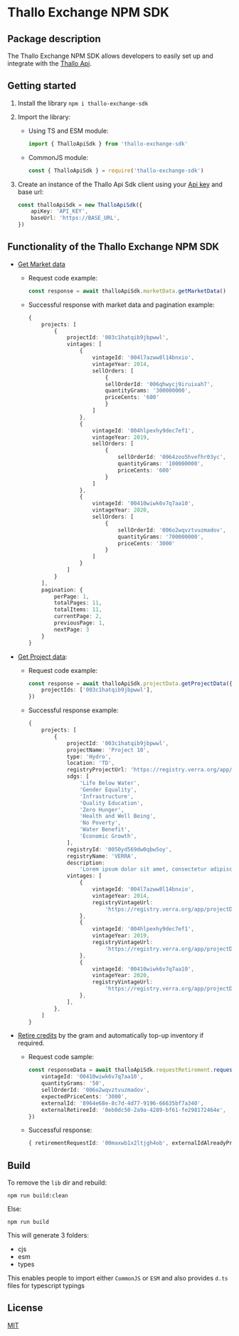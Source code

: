 # Thallo Exchange NPM SDK

## Package description

The Thallo Exchange NPM SDK allows developers to easily set up and integrate with the [Thallo Api](https://docs.market.thallo.io/).

## Getting started

1. Install the library
   `npm i thallo-exchange-sdk`

2. Import the library:

    - Using TS and ESM module:

        ```ts
        import { ThalloApiSdk } from 'thallo-exchange-sdk'
        ```

    - CommonJS module:
        ```js
        const { ThalloApiSdk } = require('thallo-exchange-sdk')
        ```

3. Create an instance of the Thallo Api Sdk client using your [Api key](https://docs.market.thallo.io/#thallo-account-and-api-key) and base url:
    ```ts
    const thalloApiSdk = new ThalloApiSdk({
        apiKey: 'API_KEY',
        baseUrl: 'https://BASE_URL',
    })
    ```

## Functionality of the Thallo Exchange NPM SDK

-   [Get Market data](https://docs.market.thallo.io/api-endpoints/market)

    -   Request code example:

        ```ts
        const response = await thalloApiSdk.marketData.getMarketData()
        ```

    -   Successful response with market data and pagination example:

        ```ts
        {
            projects: [
                {
                    projectId: '003c1hatqib9jbpwwl',
                    vintages: [
                        {
                            vintageId: '004l7azww8l14bnxio',
                            vintageYear: 2014,
                            sellOrders: [
                                {
                                sellOrderId: '006qhwycj9iruixah7',
                                quantityGrams: '300000000',
                                priceCents: '600'
                                }
                            ]
                        },
                        {
                            vintageId: '004hlpexhy9dec7ef1',
                            vintageYear: 2019,
                            sellOrders: [
                                {
                                    sellOrderId: '0064zoo5hvefhr03yc',
                                    quantityGrams: '100000000',
                                    priceCents: '600'
                                }
                            ]
                        },
                        {
                            vintageId: '00410wiwk6v7q7aa10',
                            vintageYear: 2020,
                            sellOrders: [
                                {
                                    sellOrderId: '006o2wqvztvuzmadov',
                                    quantityGrams: '700000000',
                                    priceCents: '3000'
                                }
                            ]
                        }
                    ]
                }
            ],
            pagination: {
                perPage: 1,
                totalPages: 11,
                totalItems: 11,
                currentPage: 2,
                previousPage: 1,
                nextPage: 3
            }
        }
        ```

-   [Get Project data](https://docs.market.thallo.io/api-endpoints/projects):

    -   Request code example:

        ```ts
        const response = await thalloApiSdk.projectData.getProjectData({
            projectIds: ['003c1hatqib9jbpwwl'],
        })
        ```

    -   Successful response example:

        ```ts
        {
            projects: [
                {
                    projectId: '003c1hatqib9jbpwwl',
                    projectName: 'Project 10',
                    type: 'Hydro',
                    location: 'TD',
                    registryProjectUrl: 'https://registry.verra.org/app/projectDetail/CCB/904',
                    sdgs: [
                        'Life Below Water',
                        'Gender Equality',
                        'Infrastructure',
                        'Quality Education',
                        'Zero Hunger',
                        'Health and Well Being',
                        'No Poverty',
                        'Water Benefit',
                        'Economic Growth',
                    ],
                    registryId: '0050yd569dw0qbw5oy',
                    registryName: 'VERRA',
                    description:
                        'Lorem ipsum dolor sit amet, consectetur adipiscing elit, sed do eiusmod tempor incididunt ut labore et dolore magna aliqua. Ut enim ad minim veniam, quis nostrud exercitation ullamco laboris nisi ut aliquip ex ea commodo consequat. Duis aute irure dolor in reprehenderit in voluptate velit esse cillum dolore eu fugiat nulla pariatur. Excepteur sint occaecat cupidatat non proident, sunt in culpa qui officia deserunt mollit anim id est laborum.',
                    vintages: [
                        {
                            vintageId: '004l7azww8l14bnxio',
                            vintageYear: 2014,
                            registryVintageUrl:
                                'https://registry.verra.org/app/projectDetail/CCB/904',
                        },
                        {
                            vintageId: '004hlpexhy9dec7ef1',
                            vintageYear: 2019,
                            registryVintageUrl:
                                'https://registry.verra.org/app/projectDetail/CCB/904',
                        },
                        {
                            vintageId: '00410wiwk6v7q7aa10',
                            vintageYear: 2020,
                            registryVintageUrl:
                                'https://registry.verra.org/app/projectDetail/CCB/904',
                        },
                    ],
                },
            ]
        }
        ```

-   [Retire credits](https://docs.market.thallo.io/api-endpoints/caas/requestretirement) by the gram and automatically top-up inventory if required.

    -   Request code sample:

        ```ts
        const responseData = await thalloApiSdk.requestRetirement.requestRetirement({
            vintageId: '00410wiwk6v7q7aa10',
            quantityGrams: '50',
            sellOrderId: '006o2wqvztvuzmadov',
            expectedPriceCents: '3000',
            externalId: '8964e68e-8c7d-4d77-9196-66635bf7a340',
            externalRetireeId: '0eb0dc50-2a9a-4289-bf61-fe298172464e',
        })
        ```

    -   Successful response:

        ```ts
        { retirementRequestId: '00maxwb1x2ltjgh4ob', externalIdAlreadyProcessed: false }
        ```

## Build

To remove the `lib` dir and rebuild:

    npm run build:clean

Else:

    npm run build

This will generate 3 folders:

-   cjs
-   esm
-   types

This enables people to import either `CommonJS` or `ESM` and also provides `d.ts` files for typescript typings

## License

[MIT](LICENSE)
